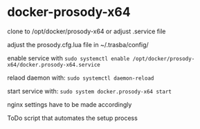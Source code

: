 # docker-prosody-x64

clone to /opt/docker/prosody-x64 or adjust .service file

adjust the prosody.cfg.lua file in ~/.trasba/config/ 

enable service with
```sudo systemctl enable /opt/docker/prosody-x64/docker.prosody-x64.service```

relaod daemon with:
```sudo systemctl daemon-reload```

start service with:
```sudo system docker.prosody-x64 start```

nginx settings have to be made accordingly

ToDo script that automates the setup process
